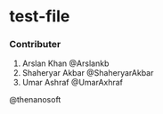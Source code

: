 # test-file

### Contributer
1. Arslan Khan @Arslankb
2. Shaheryar Akbar @ShaheryarAkbar
3. Umar Ashraf @UmarAxhraf

@thenanosoft
